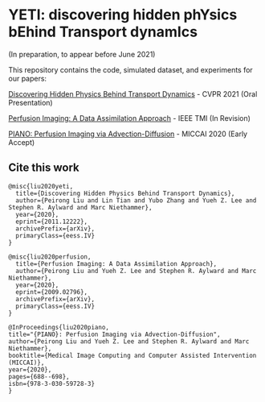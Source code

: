 # YETI: discovering hidden phYsics bEhind Transport dynamIcs

(In preparation, to appear before June 2021)

This repository contains the code, simulated dataset, and experiments for our papers:

[Discovering Hidden Physics Behind Transport Dynamics](https://arxiv.org/abs/2011.12222) - CVPR 2021 (Oral Presentation)

[Perfusion Imaging: A Data Assimilation Approach](https://arxiv.org/abs/2009.02796) - IEEE TMI (In Revision)

[PIANO: Perfusion Imaging via Advection-Diffusion](https://link.springer.com/chapter/10.1007/978-3-030-59728-3_67) - MICCAI 2020 (Early Accept)

## Cite this work

    @misc{liu2020yeti,
      title={Discovering Hidden Physics Behind Transport Dynamics}, 
      author={Peirong Liu and Lin Tian and Yubo Zhang and Yueh Z. Lee and Stephen R. Aylward and Marc Niethammer},
      year={2020},
      eprint={2011.12222},
      archivePrefix={arXiv},
      primaryClass={eess.IV}
    }
    
    @misc{liu2020perfusion,
      title={Perfusion Imaging: A Data Assimilation Approach}, 
      author={Peirong Liu and Yueh Z. Lee and Stephen R. Aylward and Marc Niethammer},
      year={2020},
      eprint={2009.02796},
      archivePrefix={arXiv},
      primaryClass={eess.IV}
    }
    
    @InProceedings{liu2020piano,
    title="{PIANO}: Perfusion Imaging via Advection-Diffusion",
    author={Peirong Liu and Yueh Z. Lee and Stephen R. Aylward and Marc Niethammer}, 
    booktitle={Medical Image Computing and Computer Assisted Intervention (MICCAI)},
    year={2020},
    pages={688--698},
    isbn={978-3-030-59728-3}
    }

